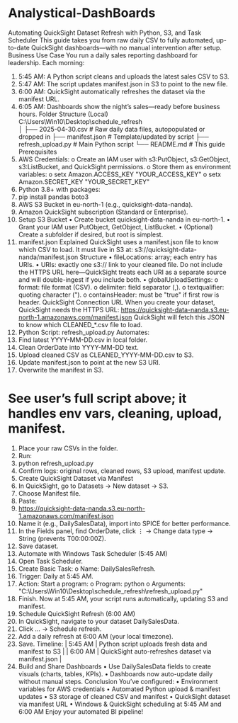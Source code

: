 # Analystical-DashBoards

 Automating QuickSight Dataset Refresh with Python, S3, and Task Scheduler
This guide takes you from raw daily CSV to fully automated, up-to-date QuickSight
dashboards—with no manual intervention after setup.
 Business Use Case
You run a daily sales reporting dashboard for leadership. Each morning:
1. 5:45 AM: A Python script cleans and uploads the latest sales CSV to S3.
2. 5:47 AM: The script updates manifest.json in S3 to point to the new file.
3. 6:00 AM: QuickSight automatically refreshes the dataset via the manifest URL.
4. 6:05 AM: Dashboards show the night’s sales—ready before business hours.
 Folder Structure (Local)
C:\Users\Win10\Desktop\schedule_refresh\
│
├── 2025-04-30.csv # Raw daily data files, autopopulated or dropped in
├── manifest.json # Template/updated by script
├── refresh_upload.py # Main Python script
└── README.md # This guide
 Prerequisites
1. AWS Credentials:
o Create an IAM user with s3:PutObject, s3:GetObject, s3:ListBucket, and
QuickSight permissions.
o Store them as environment variables:
o setx Amazon.ACCESS_KEY "YOUR_ACCESS_KEY"
o setx Amazon.SECRET_KEY "YOUR_SECRET_KEY"
2. Python 3.8+ with packages:
3. pip install pandas boto3
4. AWS S3 Bucket in eu-north-1 (e.g., quicksight-data-nanda).
5. Amazon QuickSight subscription (Standard or Enterprise).
1. Setup S3 Bucket
• Create bucket quicksight-data-nanda in eu-north-1.
• Grant your IAM user PutObject, GetObject, ListBucket.
• (Optional) Create a subfolder if desired, but root is simplest.
2. manifest.json Explained
QuickSight uses a manifest.json file to know which CSV to load.
It must live in S3 at: s3://quicksight-data-nanda/manifest.json
Structure
• fileLocations: array; each entry has URIs.
• URIs: exactly one s3:// link to your cleaned file. Do not include the HTTPS URL
here—QuickSight treats each URI as a separate source and will double-ingest if you
include both.
• globalUploadSettings:
o format: file format (CSV).
o delimiter: field separator (,).
o textqualifier: quoting character (").
o containsHeader: must be "true" if first row is header.
QuickSight Connection URL
When you create your dataset, QuickSight needs the HTTPS URL:
https://quicksight-data-nanda.s3.eu-north-1.amazonaws.com/manifest.json
QuickSight will fetch this JSON to know which CLEANED_*.csv file to load.
3. Python Script: refresh_upload.py
Automates:
1. Find latest YYYY-MM-DD.csv in local folder.
2. Clean OrderDate into YYYY-MM-DD text.
3. Upload cleaned CSV as CLEANED_YYYY-MM-DD.csv to S3.
4. Update manifest.json to point at the new S3 URI.
5. Overwrite the manifest in S3.
# See user’s full script above; it handles env vars, cleaning, upload, manifest.
1. Place your raw CSVs in the folder.
2. Run:
3. python refresh_upload.py
4. Confirm logs: original rows, cleaned rows, S3 upload, manifest update.
4. Create QuickSight Dataset via Manifest
1. In QuickSight, go to Datasets → New dataset → S3.
2. Choose Manifest file.
3. Paste:
4. https://quicksight-data-nanda.s3.eu-north-1.amazonaws.com/manifest.json
5. Name it (e.g., DailySalesData), import into SPICE for better performance.
6. In the Fields panel, find OrderDate, click ⋮ → Change data type → String (prevents
T00:00:00Z).
7. Save dataset.
5. Automate with Windows Task Scheduler (5:45 AM)
1. Open Task Scheduler.
2. Create Basic Task:
o Name: DailySalesRefresh.
3. Trigger: Daily at 5:45 AM.
4. Action: Start a program:
o Program: python
o Arguments:
"C:\Users\Win10\Desktop\schedule_refresh\refresh_upload.py"
5. Finish.
Now at 5:45 AM, your script runs automatically, updating S3 and manifest.
6. Schedule QuickSight Refresh (6:00 AM)
1. In QuickSight, navigate to your dataset DailySalesData.
2. Click ... → Schedule refresh.
3. Add a daily refresh at 6:00 AM (your local timezone).
4. Save.
Timeline: | 5:45 AM | Python script uploads fresh data and manifest to S3 | | 6:00 AM |
QuickSight auto-refreshes dataset via manifest.json |
7. Build and Share Dashboards
• Use DailySalesData fields to create visuals (charts, tables, KPIs).
• Dashboards now auto-update daily without manual steps.
 Conclusion
You’ve configured:
• Environment variables for AWS credentials
• Automated Python upload & manifest updates
• S3 storage of cleaned CSV and manifest
• QuickSight dataset via manifest URL
• Windows & QuickSight scheduling at 5:45 AM and 6:00 AM
Enjoy your automated BI pipeline! 
